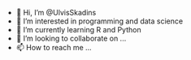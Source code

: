- 👋 Hi, I’m @UlvisSkadins
- 👀 I’m interested in programming and data science
- 🌱 I’m currently learning R and Python
- 💞️ I’m looking to collaborate on ...
- 📫 How to reach me ...

<!---
UlvisSkadins/UlvisSkadins is a ✨ special ✨ repository because its `README.md` (this file) appears on your GitHub profile.
You can click the Preview link to take a look at your changes.
--->
